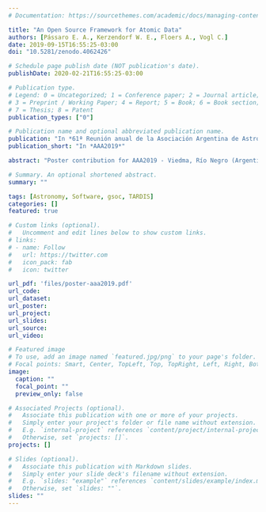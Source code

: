 ```yaml
---
# Documentation: https://sourcethemes.com/academic/docs/managing-content/

title: "An Open Source Framework for Atomic Data"
authors: [Pássaro E. A., Kerzendorf W. E., Floers A., Vogl C.]
date: 2019-09-15T16:55:25-03:00
doi: "10.5281/zenodo.4062426"

# Schedule page publish date (NOT publication's date).
publishDate: 2020-02-21T16:55:25-03:00

# Publication type.
# Legend: 0 = Uncategorized; 1 = Conference paper; 2 = Journal article;
# 3 = Preprint / Working Paper; 4 = Report; 5 = Book; 6 = Book section;
# 7 = Thesis; 8 = Patent
publication_types: ["0"]

# Publication name and optional abbreviated publication name.
publication: "In *61ª Reunión anual de la Asociación Argentina de Astronomía*"
publication_short: "In *AAA2019*"

abstract: "Poster contribution for AAA2019 - Viedma, Río Negro (Argentina)"

# Summary. An optional shortened abstract.
summary: ""

tags: [Astronomy, Software, gsoc, TARDIS]
categories: []
featured: true

# Custom links (optional).
#   Uncomment and edit lines below to show custom links.
# links:
# - name: Follow
#   url: https://twitter.com
#   icon_pack: fab
#   icon: twitter

url_pdf: 'files/poster-aaa2019.pdf'
url_code:
url_dataset:
url_poster:
url_project:
url_slides:
url_source:
url_video:

# Featured image
# To use, add an image named `featured.jpg/png` to your page's folder. 
# Focal points: Smart, Center, TopLeft, Top, TopRight, Left, Right, BottomLeft, Bottom, BottomRight.
image:
  caption: ""
  focal_point: ""
  preview_only: false

# Associated Projects (optional).
#   Associate this publication with one or more of your projects.
#   Simply enter your project's folder or file name without extension.
#   E.g. `internal-project` references `content/project/internal-project/index.md`.
#   Otherwise, set `projects: []`.
projects: []

# Slides (optional).
#   Associate this publication with Markdown slides.
#   Simply enter your slide deck's filename without extension.
#   E.g. `slides: "example"` references `content/slides/example/index.md`.
#   Otherwise, set `slides: ""`.
slides: ""
---
```


